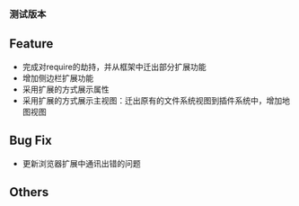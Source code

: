 ### **测试版本**
## Feature  

- 完成对require的劫持，并从框架中迁出部分扩展功能
- 增加侧边栏扩展功能
- 采用扩展的方式展示属性
- 采用扩展的方式展示主视图：迁出原有的文件系统视图到插件系统中，增加地图视图

## Bug Fix  
- 更新浏览器扩展中通讯出错的问题

## Others  